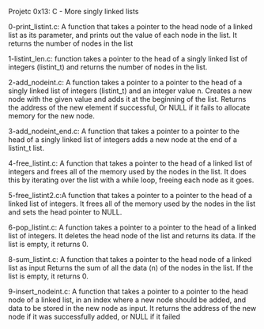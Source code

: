 Projetc 0x13: C - More singly linked lists

0-print_listint.c: A function that takes a pointer to the head node of a linked list as its parameter,
and prints out the value of each node in the list.
It returns the number of nodes in the list

1-listint_len.c: function takes a pointer to the head of a singly linked list of integers (listint_t)
and returns the number of nodes in the list.

2-add_nodeint.c: A function takes a pointer to a pointer to the head of a singly linked list of integers (listint_t) and an integer value n.
Creates a new node with the given value and adds it at the beginning of the list.
Returns the address of the new element if successful,
Or NULL if it fails to allocate memory for the new node.

3-add_nodeint_end.c: A function that takes a pointer to a pointer to the head of a singly linked list of integers
adds a new node at the end of a listint_t list.

4-free_listint.c: A function that takes a pointer to the head of a linked list of integers
and frees all of the memory used by the nodes in the list.
It does this by iterating over the list with a while loop, freeing each node as it goes.

5-free_listint2.c:A function that takes a pointer to a pointer to the head of a linked list of integers.
It frees all of the memory used by the nodes in the list and sets the head pointer to NULL.

6-pop_listint.c: A function takes a pointer to a pointer to the head of a linked list of integers.
It deletes the head node of the list and returns its data. If the list is empty, it returns 0.

8-sum_listint.c: A function that takes a pointer to the head node of a linked list as input
Returns the sum of all the data (n) of the nodes in the list. If the list is empty, it returns 0.

9-insert_nodeint.c: A function that takes a pointer to a pointer to the head node of a linked list, in an index where a new node should be added,
and data to be stored in the new node as input. It returns the address of the new node if it was successfully added, or NULL if it failed 
